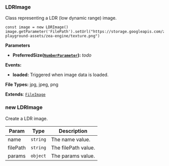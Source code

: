 <a name="LDRImage"></a>

### LDRImage 
Class representing a LDR (low dynamic range) image.

```
const image = new LDRImage()
image.getParameter('FilePath').setUrl("https://storage.googleapis.com/zea-playground-assets/zea-engine/texture.png")
```

**Parameters**
* **PreferredSize([`NumberParameter`](api/SceneTree\Parameters\NumberParameter.md)):** _todo_

**Events:**
* **loaded:** Triggered when image data is loaded.

**File Types:** jpg, jpeg, png


**Extends**: <code>[FileImage](api/SceneTree\Images\FileImage.md)</code>  
<a name="new_LDRImage_new"></a>

### new LDRImage
Create a LDR image.


| Param | Type | Description |
| --- | --- | --- |
| name | <code>string</code> | The name value. |
| filePath | <code>string</code> | The filePath value. |
| params | <code>object</code> | The params value. |

